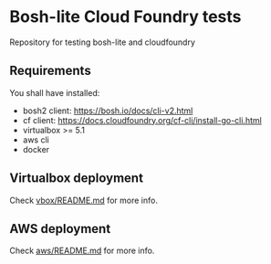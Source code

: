Bosh-lite Cloud Foundry tests
=============================

Repository for testing bosh-lite and cloudfoundry

Requirements
------------

You shall have installed:

 - bosh2 client: https://bosh.io/docs/cli-v2.html
 - cf client: https://docs.cloudfoundry.org/cf-cli/install-go-cli.html
 - virtualbox >= 5.1
 - aws cli
 - docker


Virtualbox deployment
---------------------

Check [vbox/README.md](vbox/README.md) for more info.

AWS deployment
--------------

Check [aws/README.md](aws/README.md) for more info.

